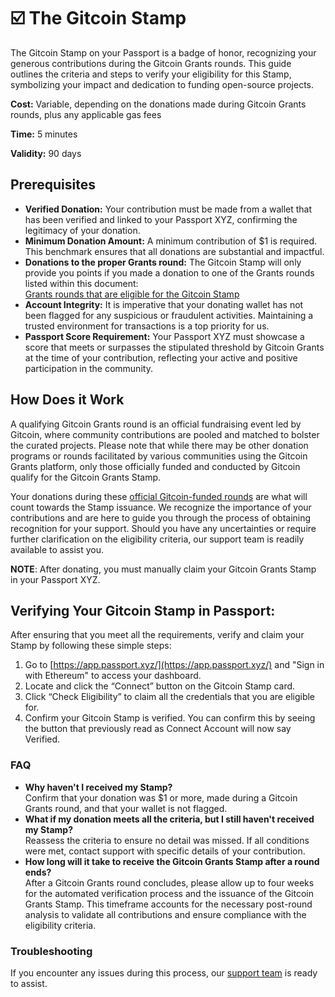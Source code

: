 # ☑️ The Gitcoin Stamp

The Gitcoin Stamp on your Passport is a badge of honor, recognizing your generous contributions during the Gitcoin Grants rounds. This guide outlines the criteria and steps to verify your eligibility for this Stamp, symbolizing your impact and dedication to funding open-source projects.

**Cost:** Variable, depending on the donations made during Gitcoin Grants rounds, plus any applicable gas fees

**Time:** 5 minutes

**Validity:** 90 days

## Prerequisites

* **Verified Donation:** Your contribution must be made from a wallet that has been verified and linked to your Passport XYZ, confirming the legitimacy of your donation.
* **Minimum Donation Amount:** A minimum contribution of $1 is required. This benchmark ensures that all donations are substantial and impactful.
* **Donations to the proper Grants round:** The Gitcoin Stamp will only provide you points if you made a donation to one of the Grants rounds listed within this document:\
  [Grants rounds that are eligible for the Gitcoin Stamp](https://github.com/ufkhan97/gitcoin-grants-heroku/blob/main/data/all_rounds.csv)
* **Account Integrity:** It is imperative that your donating wallet has not been flagged for any suspicious or fraudulent activities. Maintaining a trusted environment for transactions is a top priority for us.
* **Passport Score Requirement:** Your Passport XYZ must showcase a score that meets or surpasses the stipulated threshold by Gitcoin Grants at the time of your contribution, reflecting your active and positive participation in the community.

## How Does it Work

A qualifying Gitcoin Grants round is an official fundraising event led by Gitcoin, where community contributions are pooled and matched to bolster the curated projects. Please note that while there may be other donation programs or rounds facilitated by various communities using the Gitcoin Grants platform, only those officially funded and conducted by Gitcoin qualify for the Gitcoin Grants Stamp.&#x20;

Your donations during these [official Gitcoin-funded rounds](https://github.com/ufkhan97/gitcoin-grants-heroku/blob/main/data/all_rounds.csv) are what will count towards the Stamp issuance. We recognize the importance of your contributions and are here to guide you through the process of obtaining recognition for your support. Should you have any uncertainties or require further clarification on the eligibility criteria, our support team is readily available to assist you.

**NOTE**: After donating, you must manually claim your Gitcoin Grants Stamp in your Passport XYZ.

## Verifying Your Gitcoin Stamp in Passport:

After ensuring that you meet all the requirements, verify and  claim your Stamp by following these simple steps:

1. Go to [https://app.passport.xyz/](https://app.passport.xyz/) and "Sign in with Ethereum" to access your dashboard.
2. Locate and click the “Connect” button on the Gitcoin Stamp card.
3. Click “Check Eligibility” to claim all the credentials that you are eligible for.
4. Confirm your Gitcoin Stamp is verified. You can confirm this by seeing the button that previously read as Connect Account will now say Verified.

### FAQ

* **Why haven't I received my Stamp?**\
  Confirm that your donation was $1 or more, made during a Gitcoin Grants round, and that your wallet is not flagged.
* **What if my donation meets all the criteria, but I still haven't received my Stamp?**\
  Reassess the criteria to ensure no detail was missed. If all conditions were met, contact support with specific details of your contribution.
* **How long will it take to receive the Gitcoin Grants Stamp after a round ends?**\
  After a Gitcoin Grants round concludes, please allow up to four weeks for the automated verification process and the issuance of the Gitcoin Grants Stamp. This timeframe accounts for the necessary post-round analysis to validate all contributions and ensure compliance with the eligibility criteria.

### Troubleshooting

If you encounter any issues during this process, our [support team](../../need-support.md) is ready to assist.&#x20;
